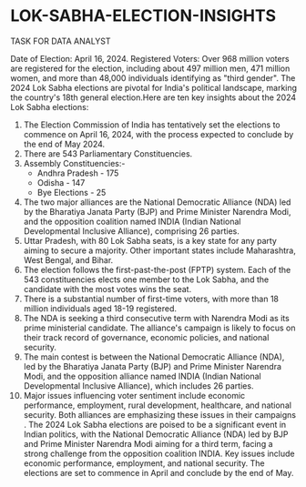 # LOK-SABHA-ELECTION-INSIGHTS
TASK FOR DATA ANALYST

Date of Election: April 16, 2024.
Registered Voters: Over 968 million voters are registered for the election, including about 497 million men, 471 million women, and more than 48,000 individuals identifying as "third gender"​.
The 2024 Lok Sabha elections are pivotal for India's political landscape, marking the country's 18th general election.Here are ten key insights about the 2024 Lok Sabha elections:
1. The Election Commission of India has tentatively set the elections to commence on April 16, 2024, with the process expected to conclude by the end of May 2024​.
2. There are 543 Parliamentary Constituencies.
3. Assembly Constituencies:-
   - Andhra Pradesh - 175
   - Odisha - 147
   - Bye Elections - 25
4. The two major alliances are the National Democratic Alliance (NDA) led by the Bharatiya Janata Party (BJP) and Prime Minister Narendra Modi, and the opposition coalition named INDIA (Indian National Developmental Inclusive Alliance), comprising 26 parties​.
5. Uttar Pradesh, with 80 Lok Sabha seats, is a key state for any party aiming to secure a majority. Other important states include Maharashtra, West Bengal, and Bihar​.
6. The election follows the first-past-the-post (FPTP) system. Each of the 543 constituencies elects one member to the Lok Sabha, and the candidate with the most votes wins the seat​.
7. There is a substantial number of first-time voters, with more than 18 million individuals aged 18-19 registered.
8. The NDA is seeking a third consecutive term with Narendra Modi as its prime ministerial candidate. The alliance's campaign is likely to focus on their track record of governance, economic policies, and national security.
9. The main contest is between the National Democratic Alliance (NDA), led by the Bharatiya Janata Party (BJP) and Prime Minister Narendra Modi, and the opposition alliance named INDIA (Indian National Developmental Inclusive Alliance), which includes 26 parties​.
10. Major issues influencing voter sentiment include economic performance, employment, rural development, healthcare, and national security. Both alliances are emphasizing these issues in their campaigns​.
The 2024 Lok Sabha elections are poised to be a significant event in Indian politics, with the National Democratic Alliance (NDA) led by BJP and Prime Minister Narendra Modi aiming for a third term, facing a strong challenge from the opposition coalition INDIA. Key issues include economic performance, employment, and national security. The elections are set to commence in April and conclude by the end of May.
